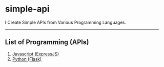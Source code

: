 # simple-api

I Create Simple APIs from Various Programming Languages.

---

## List of Programming (APIs)

1. [Javascript (ExpressJS)](https://github.com/teguhatma/simple-api/tree/main/express)
2. [Python (Flask)](https://github.com/teguhatma/simple-api/tree/main/flask)
